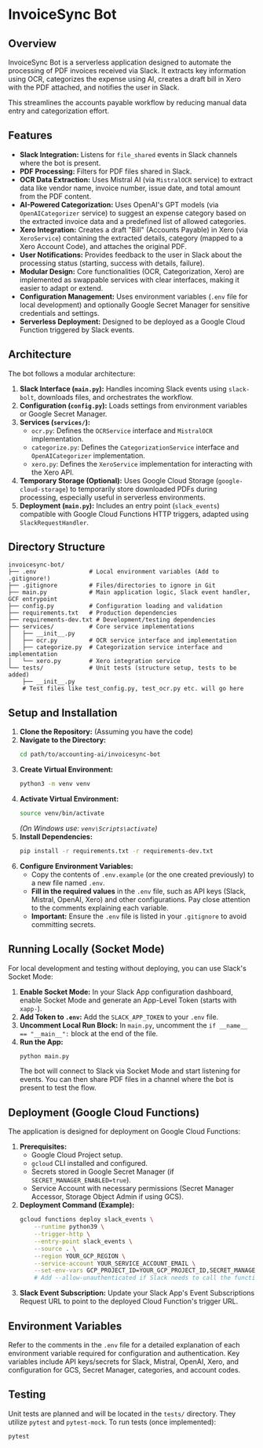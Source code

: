# InvoiceSync Bot

## Overview

InvoiceSync Bot is a serverless application designed to automate the processing of PDF invoices received via Slack. It extracts key information using OCR, categorizes the expense using AI, creates a draft bill in Xero with the PDF attached, and notifies the user in Slack.

This streamlines the accounts payable workflow by reducing manual data entry and categorization effort.

## Features

*   **Slack Integration:** Listens for `file_shared` events in Slack channels where the bot is present.
*   **PDF Processing:** Filters for PDF files shared in Slack.
*   **OCR Data Extraction:** Uses Mistral AI (via `MistralOCR` service) to extract data like vendor name, invoice number, issue date, and total amount from the PDF content.
*   **AI-Powered Categorization:** Uses OpenAI's GPT models (via `OpenAICategorizer` service) to suggest an expense category based on the extracted invoice data and a predefined list of allowed categories.
*   **Xero Integration:** Creates a draft "Bill" (Accounts Payable) in Xero (via `XeroService`) containing the extracted details, category (mapped to a Xero Account Code), and attaches the original PDF.
*   **User Notifications:** Provides feedback to the user in Slack about the processing status (starting, success with details, failure).
*   **Modular Design:** Core functionalities (OCR, Categorization, Xero) are implemented as swappable services with clear interfaces, making it easier to adapt or extend.
*   **Configuration Management:** Uses environment variables (`.env` file for local development) and optionally Google Secret Manager for sensitive credentials and settings.
*   **Serverless Deployment:** Designed to be deployed as a Google Cloud Function triggered by Slack events.

## Architecture

The bot follows a modular architecture:

1.  **Slack Interface (`main.py`):** Handles incoming Slack events using `slack-bolt`, downloads files, and orchestrates the workflow.
2.  **Configuration (`config.py`):** Loads settings from environment variables or Google Secret Manager.
3.  **Services (`services/`):**
    *   `ocr.py`: Defines the `OCRService` interface and `MistralOCR` implementation.
    *   `categorize.py`: Defines the `CategorizationService` interface and `OpenAICategorizer` implementation.
    *   `xero.py`: Defines the `XeroService` implementation for interacting with the Xero API.
4.  **Temporary Storage (Optional):** Uses Google Cloud Storage (`google-cloud-storage`) to temporarily store downloaded PDFs during processing, especially useful in serverless environments.
5.  **Deployment (`main.py`):** Includes an entry point (`slack_events`) compatible with Google Cloud Functions HTTP triggers, adapted using `SlackRequestHandler`.

## Directory Structure

```
invoicesync-bot/
├── .env               # Local environment variables (Add to .gitignore!)
├── .gitignore         # Files/directories to ignore in Git
├── main.py            # Main application logic, Slack event handler, GCF entrypoint
├── config.py          # Configuration loading and validation
├── requirements.txt   # Production dependencies
├── requirements-dev.txt # Development/testing dependencies
├── services/          # Core service implementations
│   ├── __init__.py
│   ├── ocr.py         # OCR service interface and implementation
│   ├── categorize.py  # Categorization service interface and implementation
│   └── xero.py        # Xero integration service
└── tests/             # Unit tests (structure setup, tests to be added)
    ├── __init__.py
    # Test files like test_config.py, test_ocr.py etc. will go here
```

## Setup and Installation

1.  **Clone the Repository:** (Assuming you have the code)
2.  **Navigate to the Directory:**
    ```bash
    cd path/to/accounting-ai/invoicesync-bot
    ```
3.  **Create Virtual Environment:**
    ```bash
    python3 -m venv venv
    ```
4.  **Activate Virtual Environment:**
    ```bash
    source venv/bin/activate
    ```
    *(On Windows use: `venv\Scripts\activate`)*
5.  **Install Dependencies:**
    ```bash
    pip install -r requirements.txt -r requirements-dev.txt
    ```
6.  **Configure Environment Variables:**
    *   Copy the contents of `.env.example` (or the one created previously) to a new file named `.env`.
    *   **Fill in the required values** in the `.env` file, such as API keys (Slack, Mistral, OpenAI, Xero) and other configurations. Pay close attention to the comments explaining each variable.
    *   **Important:** Ensure the `.env` file is listed in your `.gitignore` to avoid committing secrets.

## Running Locally (Socket Mode)

For local development and testing without deploying, you can use Slack's Socket Mode:

1.  **Enable Socket Mode:** In your Slack App configuration dashboard, enable Socket Mode and generate an App-Level Token (starts with `xapp-`).
2.  **Add Token to `.env`:** Add the `SLACK_APP_TOKEN` to your `.env` file.
3.  **Uncomment Local Run Block:** In `main.py`, uncomment the `if __name__ == "__main__":` block at the end of the file.
4.  **Run the App:**
    ```bash
    python main.py
    ```
    The bot will connect to Slack via Socket Mode and start listening for events. You can then share PDF files in a channel where the bot is present to test the flow.

## Deployment (Google Cloud Functions)

The application is designed for deployment on Google Cloud Functions:

1.  **Prerequisites:**
    *   Google Cloud Project setup.
    *   `gcloud` CLI installed and configured.
    *   Secrets stored in Google Secret Manager (if `SECRET_MANAGER_ENABLED=true`).
    *   Service Account with necessary permissions (Secret Manager Accessor, Storage Object Admin if using GCS).
2.  **Deployment Command (Example):**
    ```bash
    gcloud functions deploy slack_events \
        --runtime python39 \
        --trigger-http \
        --entry-point slack_events \
        --source . \
        --region YOUR_GCP_REGION \
        --service-account YOUR_SERVICE_ACCOUNT_EMAIL \
        --set-env-vars GCP_PROJECT_ID=YOUR_GCP_PROJECT_ID,SECRET_MANAGER_ENABLED=true # Add other env vars if not using Secret Manager
        # Add --allow-unauthenticated if Slack needs to call the function directly without IAM auth
    ```
3.  **Slack Event Subscription:** Update your Slack App's Event Subscriptions Request URL to point to the deployed Cloud Function's trigger URL.

## Environment Variables

Refer to the comments in the `.env` file for a detailed explanation of each environment variable required for configuration and authentication. Key variables include API keys/secrets for Slack, Mistral, OpenAI, Xero, and configuration for GCS, Secret Manager, categories, and account codes.

## Testing

Unit tests are planned and will be located in the `tests/` directory. They utilize `pytest` and `pytest-mock`. To run tests (once implemented):

```bash
pytest
